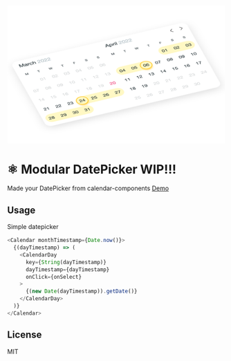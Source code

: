 [<img src="https://raw.githubusercontent.com/faustienf/datepicker/main/public/datepicker-range.png" width="600">](https://faustienf.github.io/datepicker/?path=/story/datepicker-range--default)
# ⚛️ Modular DatePicker WIP!!!

Made your DatePicker from calendar-components [Demo](https://faustienf.github.io/datepicker/?path=/story/datepicker-range--default)

## Usage

Simple datepicker
```js
<Calendar monthTimestamp={Date.now()}>
  {(dayTimestamp) => (
    <CalendarDay
      key={String(dayTimestamp)}
      dayTimestamp={dayTimestamp}
      onClick={onSelect}
    >
      {(new Date(dayTimestamp)).getDate()}
    </CalendarDay>
  )}
</Calendar>
```

## License
MIT